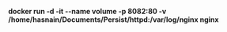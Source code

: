 **docker run -d -it --name volume -p 8082:80 -v /home/hasnain/Documents/Persist/httpd:/var/log/nginx nginx**